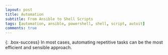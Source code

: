 ```yaml
---
layout: post
title: Automation
subtitle: From Ansible to Shell Scripts
tags: [automation, ansible, powershell, shell, script, autoit]
comments: true
---
```


{: .box-success}
In most cases, automating repetitive tasks can be the most efficient and sensible approach.
